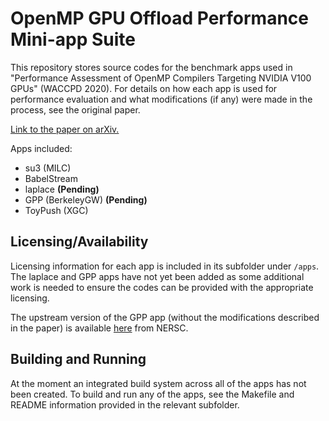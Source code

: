 # OpenMP GPU Offload Performance Mini-app Suite

This repository stores source codes for the benchmark apps used in "Performance Assessment of OpenMP Compilers Targeting NVIDIA V100 GPUs" (WACCPD 2020). For details on how each app is used for performance evaluation and what modifications (if any) were made in the process, see the original paper.

[Link to the paper on arXiv.](https://arxiv.org/abs/2010.09454)

Apps included:
* su3 (MILC)
* BabelStream
* laplace **(Pending)**
* GPP (BerkeleyGW) **(Pending)**
* ToyPush (XGC)

## Licensing/Availability

Licensing information for each app is included in its subfolder under `/apps`. The laplace and GPP apps have not yet been added as some additional work is needed to ensure the codes can be provided with the appropriate licensing.

The upstream version of the GPP app (without the modifications described in the paper) is available [here](https://gitlab.com/NERSC/nersc-proxies/BerkeleyGW-Kernels-CPP) from NERSC.

## Building and Running

At the moment an integrated build system across all of the apps has not been created. To build and run any of the apps, see the Makefile and README information provided in the relevant subfolder.
